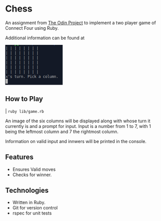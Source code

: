 # Chess
An assignment from [The Odin Project](https://www.theodinproject.com/) to implement a two player game of Connect Four using Ruby.

Additional information can be found at 

![Board](doc/board.png)

## How to Play

| <code>ruby lib/game.rb</code>

An image of the six columns will be displayed along with whose turn it currently is and a prompt for input.
Input is a number from 1 to 7, with 1 being the leftmost column and 7 the rightmost column.

Information on valid input and innwers will be printed in the console.

## Features

- Ensures Valid moves
- Checks for winner.

## Technologies
- Written in Ruby.
- Git for version control
- rspec for unit tests